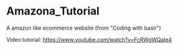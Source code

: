 # Amazona_Tutorial
A amazon like ecommerce website (from "Coding with basir")

Video tutorial: https://www.youtube.com/watch?v=FcRWgWQale4
